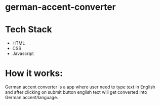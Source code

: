 # german-accent-converter
# Tech Stack
- HTML
- CSS
- Javascript

# How it works:
German accent converter is a app where user need to type text in English and after clicking on submit button english text will get converted into German accent/language.
